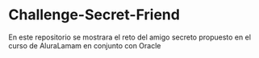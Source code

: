 # Challenge-Secret-Friend
En este repositorio se mostrara el reto del amigo secreto propuesto en el curso de AluraLamam en conjunto con Oracle
